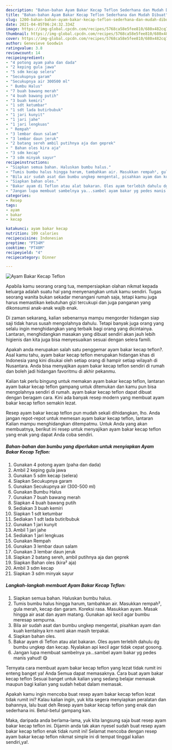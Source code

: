 ```yaml
---
description: "Bahan-bahan Ayam Bakar Kecap Teflon Sederhana dan Mudah Dibuat"
title: "Bahan-bahan Ayam Bakar Kecap Teflon Sederhana dan Mudah Dibuat"
slug: 1200-bahan-bahan-ayam-bakar-kecap-teflon-sederhana-dan-mudah-dibuat
date: 2021-04-05T06:24:32.334Z
image: https://img-global.cpcdn.com/recipes/5768ca58e5fee810/680x482cq70/ayam-bakar-kecap-teflon-foto-resep-utama.jpg
thumbnail: https://img-global.cpcdn.com/recipes/5768ca58e5fee810/680x482cq70/ayam-bakar-kecap-teflon-foto-resep-utama.jpg
cover: https://img-global.cpcdn.com/recipes/5768ca58e5fee810/680x482cq70/ayam-bakar-kecap-teflon-foto-resep-utama.jpg
author: Genevieve Goodwin
ratingvalue: 3.8
reviewcount: 14
recipeingredient:
- "4 potong ayam paha dan dada"
- "2 keping gula jawa"
- "5 sdm kecap selera"
- "Secukupnya garam"
- "Secukupnya air 300500 ml"
- " Bumbu Halus"
- "7 buah bawang merah"
- "4 buah bawang putih"
- "3 buah kemiri"
- "1 sdt ketumbar"
- "1 sdt lada butirbubuk"
- "1 jari kunyit"
- "1 jari jahe"
- "1 jari lengkuas"
- " Rempah"
- "3 lembar daun salam"
- "3 lembar daun jeruk"
- "2 batang sereh ambil putihnya aja dan geprek"
- " Bahan oles kira aja"
- "3 sdm kecap"
- "3 sdm minyak sayur"
recipeinstructions:
- "Siapkan semua bahan. Haluskan bumbu halus."
- "Tumis bumbu halus hingga harum, tambahkan air. Masukkan rempah², gula merah, kecap dan garam. Koreksi rasa. Masukkan ayam. Masak hingga air asat dan ayam matang. Gunakan api kecil agar bumbu meresap sempurna."
- "Bila air sudah asat dan bumbu ungkep mengental, pisahkan ayam dan kuah kentalnya krn nanti akan masih terpakai."
- "Siapkan bahan oles."
- "Bakar ayam di Teflon atau alat bakaran. Oles ayam terlebih dahulu dg bumbu ungkep dan kecap. Nyalakan api kecil agar tidak cepat gosong."
- "Jangan lupa membuat sambelnya ya...sambel ayam bakar yg pedes manis yahud! 😋"
categories:
- Resep
tags:
- ayam
- bakar
- kecap

katakunci: ayam bakar kecap 
nutrition: 109 calories
recipecuisine: Indonesian
preptime: "PT34M"
cooktime: "PT40M"
recipeyield: "4"
recipecategory: Dinner

---
```



![Ayam Bakar Kecap Teflon](https://img-global.cpcdn.com/recipes/5768ca58e5fee810/680x482cq70/ayam-bakar-kecap-teflon-foto-resep-utama.jpg)

Apabila kamu seorang orang tua, mempersiapkan olahan nikmat kepada keluarga adalah suatu hal yang menyenangkan untuk kamu sendiri. Tugas seorang  wanita bukan sekadar menangani rumah saja, tetapi kamu juga harus memastikan kebutuhan gizi tercukupi dan juga panganan yang dikonsumsi anak-anak wajib enak.

Di zaman  sekarang, kalian sebenarnya mampu mengorder hidangan siap saji tidak harus susah mengolahnya dahulu. Tetapi banyak juga orang yang selalu ingin menghidangkan yang terbaik bagi orang yang dicintainya. Lantaran, menghidangkan masakan yang dibuat sendiri akan jauh lebih higienis dan kita juga bisa menyesuaikan sesuai dengan selera famili. 



Apakah anda merupakan salah satu penggemar ayam bakar kecap teflon?. Asal kamu tahu, ayam bakar kecap teflon merupakan hidangan khas di Indonesia yang kini disukai oleh setiap orang di hampir setiap wilayah di Nusantara. Anda bisa menyajikan ayam bakar kecap teflon sendiri di rumah dan boleh jadi hidangan favoritmu di akhir pekanmu.

Kalian tak perlu bingung untuk memakan ayam bakar kecap teflon, lantaran ayam bakar kecap teflon gampang untuk ditemukan dan kamu pun bisa mengolahnya sendiri di rumah. ayam bakar kecap teflon dapat dibuat dengan beragam cara. Kini ada banyak resep modern yang membuat ayam bakar kecap teflon semakin lezat.

Resep ayam bakar kecap teflon pun mudah sekali dihidangkan, lho. Anda jangan repot-repot untuk memesan ayam bakar kecap teflon, lantaran Kalian mampu menghidangkan ditempatmu. Untuk Anda yang akan membuatnya, berikut ini resep untuk menyajikan ayam bakar kecap teflon yang enak yang dapat Anda coba sendiri.

<!--inarticleads1-->

##### Bahan-bahan dan bumbu yang diperlukan untuk menyiapkan Ayam Bakar Kecap Teflon:

1. Gunakan 4 potong ayam (paha dan dada)
1. Ambil 2 keping gula jawa
1. Gunakan 5 sdm kecap (selera)
1. Siapkan Secukupnya garam
1. Gunakan Secukupnya air (300-500 ml)
1. Gunakan  Bumbu Halus
1. Gunakan 7 buah bawang merah
1. Siapkan 4 buah bawang putih
1. Sediakan 3 buah kemiri
1. Siapkan 1 sdt ketumbar
1. Sediakan 1 sdt lada butir/bubuk
1. Gunakan 1 jari kunyit
1. Ambil 1 jari jahe
1. Sediakan 1 jari lengkuas
1. Gunakan  Rempah
1. Gunakan 3 lembar daun salam
1. Gunakan 3 lembar daun jeruk
1. Siapkan 2 batang sereh, ambil putihnya aja dan geprek
1. Siapkan  Bahan oles (kira² aja)
1. Ambil 3 sdm kecap
1. Siapkan 3 sdm minyak sayur




<!--inarticleads2-->

##### Langkah-langkah membuat Ayam Bakar Kecap Teflon:

1. Siapkan semua bahan. Haluskan bumbu halus.
1. Tumis bumbu halus hingga harum, tambahkan air. Masukkan rempah², gula merah, kecap dan garam. Koreksi rasa. Masukkan ayam. Masak hingga air asat dan ayam matang. Gunakan api kecil agar bumbu meresap sempurna.
1. Bila air sudah asat dan bumbu ungkep mengental, pisahkan ayam dan kuah kentalnya krn nanti akan masih terpakai.
1. Siapkan bahan oles.
1. Bakar ayam di Teflon atau alat bakaran. Oles ayam terlebih dahulu dg bumbu ungkep dan kecap. Nyalakan api kecil agar tidak cepat gosong.
1. Jangan lupa membuat sambelnya ya...sambel ayam bakar yg pedes manis yahud! 😋




Ternyata cara membuat ayam bakar kecap teflon yang lezat tidak rumit ini enteng banget ya! Anda Semua dapat memasaknya. Cara buat ayam bakar kecap teflon Sesuai banget untuk kalian yang sedang belajar memasak maupun bagi kalian yang sudah hebat dalam memasak.

Apakah kamu ingin mencoba buat resep ayam bakar kecap teflon lezat tidak rumit ini? Kalau kalian ingin, yuk kita segera menyiapkan peralatan dan bahannya, lalu buat deh Resep ayam bakar kecap teflon yang enak dan sederhana ini. Betul-betul gampang kan. 

Maka, daripada anda berlama-lama, yuk kita langsung saja buat resep ayam bakar kecap teflon ini. Dijamin anda tak akan nyesel sudah buat resep ayam bakar kecap teflon enak tidak rumit ini! Selamat mencoba dengan resep ayam bakar kecap teflon nikmat simple ini di tempat tinggal kalian sendiri,ya!.

